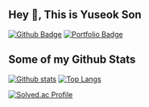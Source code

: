 ## Hey 👋, This is Yuseok Son
[![Github Badge](https://img.shields.io/badge/-handsoneu-grey?style=flat&logo=github&logoColor=white&link=https://github.com/handsoneu/)](https://www.github.com/handsone-u/) [![Portfolio Badge](https://img.shields.io/badge/portfolio-web-blue?style=flat&link=https://github.com/handsone-u/)](https://github.com/handsone-u/) 
## Some of my Github Stats

[![Github stats](https://github-readme-stats.vercel.app/api?username=handsone-u&show_icons=true&include_all_commits=true)](https://github.com/handsoneu/github-readme-stats)
[![Top Langs](https://github-readme-stats.vercel.app/api/top-langs/?username=handsone-u&layout=compact)](https://github.com/handsoneu/github-readme-stats)

[![Solved.ac Profile](http://mazassumnida.wtf/api/v2/generate_badge?boj=jk04172)](https://solved.ac/jk04172/)
